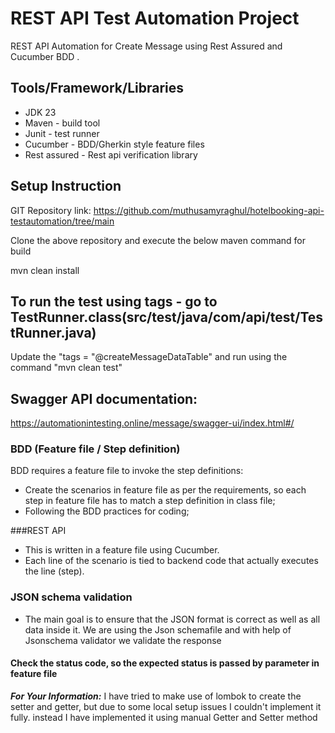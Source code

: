 # REST API Test Automation Project
REST API Automation for Create Message using Rest Assured and Cucumber BDD .

## Tools/Framework/Libraries
- JDK 23
- Maven - build tool
- Junit - test runner
- Cucumber - BDD/Gherkin style feature files
- Rest assured - Rest api verification library

## Setup Instruction

GIT Repository link: https://github.com/muthusamyraghul/hotelbooking-api-testautomation/tree/main

Clone the above repository and execute the below maven command for build

mvn clean install

## To run the test using tags - go to TestRunner.class(src/test/java/com/api/test/TestRunner.java)

Update the "tags = "@createMessageDataTable" and run using the command "mvn clean test"

## Swagger API documentation:
https://automationintesting.online/message/swagger-ui/index.html#/


### BDD (Feature file / Step definition)
BDD requires a feature file to invoke the step definitions:
- Create the scenarios in feature file as per the requirements, so each step in feature file has to match a step definition in class file;
- Following the BDD practices for coding;

###REST API
- This is written in a feature file using Cucumber.
- Each line of the scenario is tied to backend code that actually executes the line (step).


### JSON schema validation
- The main goal is to ensure that the JSON format is correct as well as all data inside it. We are using the Json schemafile and with help of Jsonschema validator we validate the response

#### Check the status code, so the expected status is passed by parameter in feature file

**_For Your Information:_**
I have tried to make use of lombok to create the setter and getter, but due to some local setup issues I couldn't implement it fully.
instead I have implemented it using manual Getter and Setter method 